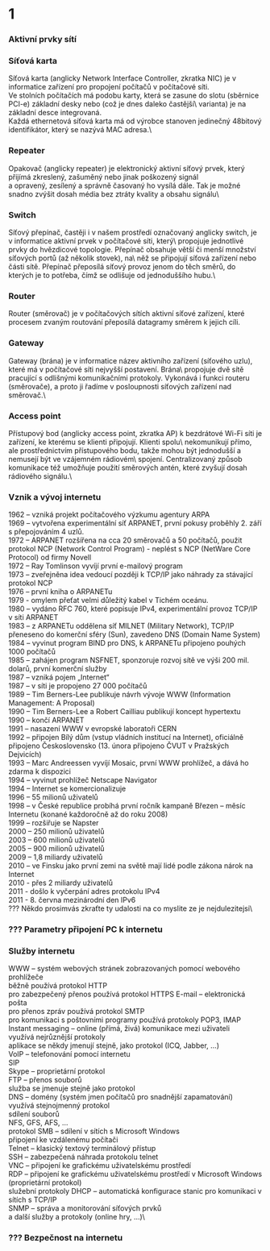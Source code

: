 # 1
### Aktivní prvky sítí
### Síťová karta 
Síťová karta (anglicky Network Interface Controller, zkratka NIC) je v informatice zařízení pro propojení počítačů v počítačové síti.\
Ve stolních počítačích má podobu karty, která se zasune do slotu (sběrnice PCI-e) základní desky nebo (což je dnes daleko častější\ varianta) je na základní desce integrovaná.\
Každá ethernetová síťová karta má od výrobce stanoven jedinečný 48bitový identifikátor, který se nazývá MAC adresa.\
### Repeater
Opakovač (anglicky repeater) je elektronický aktivní síťový prvek, který přijímá zkreslený, zašuměný nebo jinak poškozený signál\
a opravený, zesílený a správně časovaný ho vysílá dále. Tak je možné snadno zvýšit dosah média bez ztráty kvality a obsahu signálu\
### Switch 
Síťový přepínač, častěji i v našem prostředí označovaný anglicky switch, je v informatice aktivní prvek v počítačové síti, který\ propojuje jednotlivé prvky do hvězdicové topologie. Přepínač obsahuje větší či menší množství síťových portů (až několik stovek), na\ něž se připojují síťová zařízení nebo části sítě. Přepínač přeposílá síťový provoz jenom do těch směrů, do kterých je to potřeba, čímž se odlišuje od jednoduššího hubu.\
### Router
Router (směrovač) je v počítačových sítích aktivní síťové zařízení, které procesem zvaným routování přeposílá datagramy směrem k jejich cíli.
### Gateway
Gateway (brána) je v informatice název aktivního zařízení (síťového uzlu), které má v počítačové síti nejvyšší postavení. Brána\ propojuje dvě sítě pracující s odlišnými komunikačními protokoly. Vykonává i funkci routeru (směrovače), a proto ji řadíme v posloupnosti síťových zařízení nad směrovač.\
### Access point
Přístupový bod (anglicky access point, zkratka AP) k bezdrátové Wi-Fi síti je zařízení, ke kterému se klienti připojují. Klienti spolu\ nekomunikují přímo, ale prostřednictvím přístupového bodu, takže mohou být jednodušší a nemusejí být ve vzájemném rádiovém\ spojení. Centralizovaný způsob komunikace též umožňuje použití směrových antén, které zvyšují dosah rádiového signálu.\

### Vznik a vývoj internetu
1962 – vzniká projekt počítačového výzkumu agentury ARPA\
1969 – vytvořena experimentální síť ARPANET, první pokusy proběhly 2. září s přepojováním 4 uzlů.\
1972 – ARPANET rozšířena na cca 20 směrovačů a 50 počítačů, použit protokol NCP (Network Control Program) - neplést s NCP (NetWare Core Protocol) od firmy Novell\
1972 – Ray Tomlinson vyvíjí první e-mailový program\
1973 – zveřejněna idea vedoucí později k TCP/IP jako náhrady za stávající protokol NCP\
1976 – první kniha o ARPANETu\
1979 - omylem přeťat velmi důležitý kabel v Tichém oceánu.\
1980 – vydáno RFC 760, které popisuje IPv4, experimentální provoz TCP/IP v síti ARPANET\
1983 – z ARPANETu oddělena síť MILNET (Military Network), TCP/IP přeneseno do komerční sféry (Sun), zavedeno DNS (Domain Name System)\
1984 – vyvinut program BIND pro DNS, k ARPANETu připojeno pouhých 1000 počítačů\
1985 – zahájen program NSFNET, sponzoruje rozvoj sítě ve výši 200 mil. dolarů, první komerční služby\
1987 – vzniká pojem „Internet“\
1987 – v síti je propojeno 27 000 počítačů\
1989 – Tim Berners-Lee publikuje návrh vývoje WWW (Information Management: A Proposal)\
1990 – Tim Berners-Lee a Robert Cailliau publikují koncept hypertextu\
1990 – končí ARPANET\
1991 – nasazení WWW v evropské laboratoři CERN\
1992 – připojen Bílý dům (vstup vládních institucí na Internet), oficiálně připojeno Československo (13. února připojeno ČVUT v Pražských Dejvicích)\
1993 – Marc Andreessen vyvíjí Mosaic, první WWW prohlížeč, a dává ho zdarma k dispozici\
1994 – vyvinut prohlížeč Netscape Navigator\
1994 – Internet se komercionalizuje\
1996 – 55 milionů uživatelů\
1998 – v České republice probíhá první ročník kampaně Březen – měsíc Internetu (konané každoročně až do roku 2008)\
1999 – rozšiřuje se Napster\
2000 – 250 milionů uživatelů\
2003 – 600 milionů uživatelů\
2005 – 900 milionů uživatelů\
2009 – 1,8 miliardy uživatelů\
2010 – ve Finsku jako první zemi na světě mají lidé podle zákona nárok na Internet\
2010 - přes 2 miliardy uživatelů\
2011 - došlo k vyčerpání adres protokolu IPv4\
2011 - 8. června mezinárodní den IPv6\
??? Někdo prosimvás zkraťte ty udalosti na co myslite ze je nejdulezitejsi\
### ??? Parametry připojení PC k internetu

### Služby internetu 
WWW – systém webových stránek zobrazovaných pomocí webového prohlížeče\
běžně používá protokol HTTP\
pro zabezpečený přenos používá protokol HTTPS
E-mail – elektronická pošta\
pro přenos zpráv používá protokol SMTP\
pro komunikaci s poštovními programy používá protokoly POP3, IMAP\
Instant messaging – online (přímá, živá) komunikace mezi uživateli\
využívá nejrůznější protokoly\
aplikace se někdy jmenují stejně, jako protokol (ICQ, Jabber, …)\
VoIP – telefonování pomocí internetu\
SIP\
Skype – proprietární protokol\
FTP – přenos souborů\
služba se jmenuje stejně jako protokol\
DNS – domény (systém jmen počítačů pro snadnější zapamatování)\
využívá stejnojmenný protokol\
sdílení souborů\
NFS, GFS, AFS, …\
protokol SMB – sdílení v sítích s Microsoft Windows\
připojení ke vzdálenému počítači\
Telnet – klasický textový terminálový přístup\
SSH – zabezpečená náhrada protokolu telnet\
VNC – připojení ke grafickému uživatelskému prostředí\
RDP – připojení ke grafickému uživatelskému prostředí v Microsoft Windows (proprietární protokol)\
služební protokoly
DHCP – automatická konfigurace stanic pro komunikaci v sítích s TCP/IP\
SNMP – správa a monitorování síťových prvků\
a další služby a protokoly (online hry, …)\

### ??? Bezpečnost na internetu

